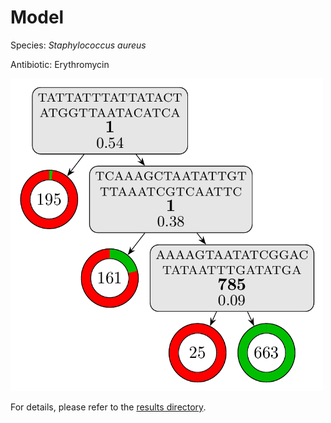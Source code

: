 
# Model

Species: *Staphylococcus aureus*

Antibiotic: Erythromycin

<a href="./model.pdf"><img src="./model.png" width=500 height=500 /></a>

For details, please refer to the [results directory](../../../../../results/cart_b/staphylococcus%20aureus/erythromycin/repeat_1/).


